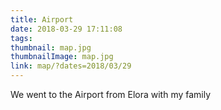 ```yaml
---
title: Airport
date: 2018-03-29 17:11:08
tags:
thumbnail: map.jpg
thumbnailImage: map.jpg
link: map/?dates=2018/03/29
---
```

We went to the Airport 
from Elora with my family
<!-- excerpt -->
